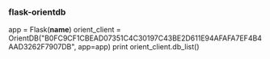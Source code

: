 <h3>flask-orientdb</h3>

app = Flask(__name__)
orient_client = OrientDB("B0FC9CF1CBEAD07351C4C30197C43BE2D611E94AFAFA7EF4B4AAD3262F7907DB", app=app)
print orient_client.db_list()
